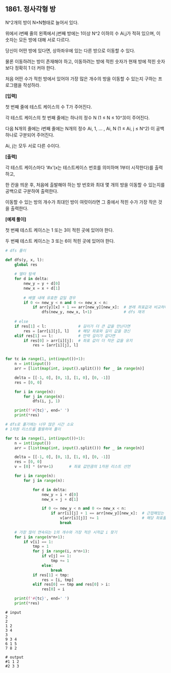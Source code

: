 ## 1861. 정사각형 방

N^2개의 방이 N×N형태로 늘어서 있다.

위에서 i번째 줄의 왼쪽에서 j번째 방에는 1이상 N^2 이하의 수 Ai,j가 적혀 있으며, 이 숫자는 모든 방에 대해 서로 다르다.

당신이 어떤 방에 있다면, 상하좌우에 있는 다른 방으로 이동할 수 있다.

물론 이동하려는 방이 존재해야 하고, 이동하려는 방에 적힌 숫자가 현재 방에 적힌 숫자보다 정확히 1 더 커야 한다.

처음 어떤 수가 적힌 방에서 있어야 가장 많은 개수의 방을 이동할 수 있는지 구하는 프로그램을 작성하라.


**[입력]**

첫 번째 줄에 테스트 케이스의 수 T가 주어진다.

각 테스트 케이스의 첫 번째 줄에는 하나의 정수 N (1 ≤ N ≤ 10^3)이 주어진다.

다음 N개의 줄에는 i번째 줄에는 N개의 정수 Ai, 1, … , Ai, N (1 ≤ Ai, j ≤ N^2) 이 공백 하나로 구분되어 주어진다.

Ai, j는 모두 서로 다른 수이다.


**[출력]**

각 테스트 케이스마다 ‘#x’(x는 테스트케이스 번호를 의미하며 1부터 시작한다)를 출력하고,

한 칸을 띄운 후, 처음에 출발해야 하는 방 번호와 최대 몇 개의 방을 이동할 수 있는지를 공백으로 구분하여 출력한다.

이동할 수 있는 방의 개수가 최대인 방이 여럿이라면 그 중에서 적힌 수가 가장 작은 것을 출력한다.


**[예제 풀이]**

첫 번째 테스트 케이스는 1 또는 3이 적힌 곳에 있어야 한다.

두 번째 테스트 케이스는 3 또는 6이 적힌 곳에 있어야 한다.

```python
# dfs 풀이

def dfs(y, x, l):
    global res
    
    # 델타 탐색
    for d in delta:
        new_y = y + d[0]
        new_x = x + d[1]
        
        # 배열 내에 유효한 값일 경우
        if 0 <= new_y < n and 0 <= new_x < n:
            if arr[y][x] + 1 == arr[new_y][new_x]:  # 본래 좌표값과 비교하여 1이 큰 경우
                dfs(new_y, new_x, l+1)              # dfs 재귀
    
    # else
    if res[1] < l:              # 길이가 더 큰 값을 만난다면
        res = [arr[i][j], l]    # 해당 좌표와 길이 값을 갱신
    elif res[1] == l:           # 만약 길이가 같다면
        if res[0] > arr[i][j]:  # 좌표 값이 더 작은 값을 유지
            res = [arr[i][j], l]


for tc in range(1, int(input())+1):
    n = int(input())
    arr = [list(map(int, input().split())) for _ in range(n)]

    delta = [[-1, 0], [0, 1], [1, 0], [0, -1]]
    res = [0, 0]

    for i in range(n):
        for j in range(n):
            dfs(i, j, 1)

    print(f'#{tc}', end=' ')
    print(*res)
```

```python
# dfs로 풀기에는 너무 많은 시간 소요
# 1차원 리스트를 활용하여 풀이

for tc in range(1, int(input())+1):
    n = int(input())
    arr = [list(map(int, input().split())) for _ in range(n)]

    delta = [[-1, 0], [0, 1], [1, 0], [0, -1]]
    res = [0, 0]
    v = [0] * (n*n+1)       # 좌표 값만큼의 1차원 리스트 선언

    for i in range(n):
        for j in range(n):

            for d in delta:
                new_y = i + d[0]
                new_x = j + d[1]

                if 0 <= new_y < n and 0 <= new_x < n:
                    if arr[i][j] + 1 == arr[new_y][new_x]:  # 근접해있는 좌표가 나보다 1 크다면
                        v[arr[i][j]] += 1                   # 해당 좌표를 인덱스로 하는 v 리스트에 1 추가
                        break
    
    # 가장 많이 연속되는 1의 개수와 가장 적은 시작값 i 찾기
    for i in range(n*n+1):
        if v[i] == 1:
            tmp = 1
            for j in range(i, n*n+1):
                if v[j] == 1:
                    tmp += 1
                else:
                    break
            if res[1] < tmp:
                res = [i, tmp]
            elif res[0] == tmp and res[0] > i:
                res[0] = i

    print(f'#{tc}', end=' ')
    print(*res)
```

```
# input
2
2
1 2
3 4
3
9 3 4
6 1 5
7 8 2

# output
#1 1 2
#2 3 3
```

